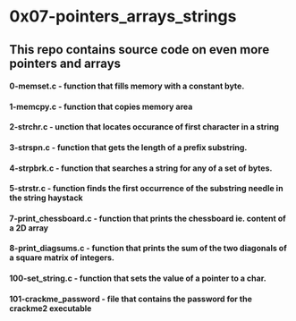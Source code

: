 # 0x07-pointers_arrays_strings
## This repo contains source code on even more pointers and arrays
#### 0-memset.c - function that fills memory with a constant byte.
#### 1-memcpy.c -  function that copies memory area
#### 2-strchr.c - unction that locates occurance of first character in a string
#### 3-strspn.c - function that gets the length of a prefix substring.
#### 4-strpbrk.c -  function that searches a string for any of a set of bytes.
#### 5-strstr.c - function finds the first occurrence of the substring needle in the string haystack
#### 7-print_chessboard.c - function that prints the chessboard ie. content of a 2D array
#### 8-print_diagsums.c - function that prints the sum of the two diagonals of a square matrix of integers.
#### 100-set_string.c - function that sets the value of a pointer to a char.
#### 101-crackme_password - file that contains the password for the crackme2 executable
